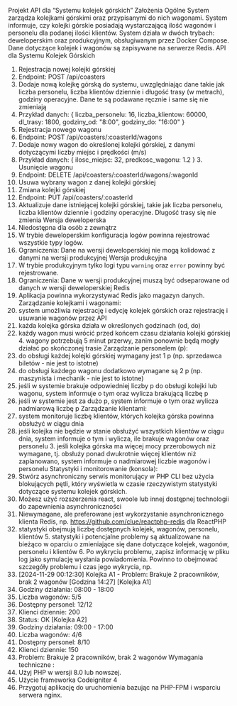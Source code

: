 Projekt API dla “Systemu kolejek górskich” 
Założenia Ogólne 
System zarządza kolejkami górskimi oraz przypisanymi do nich wagonami. 
System informuje, czy kolejki górskie posiadają wystarczającą ilość wagonów i personelu dla podanej ilości klientów. System działa w dwóch trybach: deweloperskim oraz produkcyjnym, obsługiwanym przez Docker Compose. Dane dotyczące kolejek i wagonów są zapisywane na serwerze Redis. 
API dla Systemu Kolejek Górskich 
1. Rejestracja nowej kolejki górskiej 
1. Endpoint: POST /api/coasters 
2. Dodaje nową kolejkę górską do systemu, uwzględniając dane takie jak liczba personelu, liczba klientów dziennie i długość trasy (w metrach), godziny operacyjne. Dane te są podawane ręcznie i same się nie zmieniają 
3. Przykład danych: { liczba_personelu: 16, liczba_klientow: 60000, dl_trasy: 1800, godziny_od: "8:00", godziny_do: "16:00" } 
2. Rejestracja nowego wagonu 
1. Endpoint: POST /api/coasters/:coasterId/wagons 
2. Dodaje nowy wagon do określonej kolejki górskiej, z danymi dotyczącymi liczby miejsc i prędkości (m/s) 
3. Przykład danych: { ilosc_miejsc: 32, predkosc_wagonu: 1.2 } 3. Usunięcie wagonu 
1. Endpoint: DELETE /api/coasters/:coasterId/wagons/:wagonId 
2. Usuwa wybrany wagon z danej kolejki górskiej 
4. Zmiana kolejki górskiej 
1. Endpoint: PUT /api/coasters/:coasterId 
2. Aktualizuje dane istniejącej kolejki górskiej, takie jak liczba personelu, liczba klientów dziennie i godziny operacyjne. Długość trasy się nie zmienia 
Wersja deweloperska 
1. Niedostępna dla osób z zewnątrz 
2. W trybie deweloperskim konfiguracja logów powinna rejestrować wszystkie typy logów. 
3. Ograniczenia: Dane na wersji deweloperskiej nie mogą kolidować z danymi na wersji produkcyjnej
Wersja produkcyjna 
1. W trybie produkcyjnym tylko logi typu `warning` oraz `error` powinny być rejestrowane. 
2. Ograniczenia: Dane w wersji produkcyjnej muszą być odseparowane od danych w wersji deweloperskiej 
Redis 
1. Aplikacja powinna wykorzystywać Redis jako magazyn danych. 
Zarządzanie kolejkami i wagonami: 
1. system umożliwia rejestrację i edycję kolejek górskich oraz rejestrację i usuwanie wagonów przez API 
2. każda kolejka górska działa w określonych godzinach (od, do) 
3. każdy wagon musi wrócić przed końcem czasu działania kolejki górskiej 4. wagony potrzebują 5 minut przerwy, zanim ponownie będą mogły działać po skończonej trasie 
Zarządzanie personelem (p): 
1. do obsługi każdej kolejki górskiej wymagany jest 1 p (np. sprzedawca biletów - nie jest to istotne) 
2. do obsługi każdego wagonu dodatkowo wymagane są 2 p (np. maszynista i mechanik - nie jest to istotne) 
3. jeśli w systemie brakuje odpowiedniej liczby p do obsługi kolejki lub wagonu, system informuje o tym oraz wylicza brakującą liczbę p 
4. jeśli w systemie jest za dużo p, system informuje o tym oraz wylicza nadmiarową liczbę p 
Zarządzanie klientami: 
1. system monitoruje liczbę klientów, których kolejka górska powinna obsłużyć w ciągu dnia 
2. jeśli kolejka nie będzie w stanie obsłużyć wszystkich klientów w ciągu dnia, system informuje o tym i wylicza, ile brakuje wagonów oraz personelu 3. jeśli kolejka górska ma więcej mocy przerobowych niż wymagane, tj. obsłuży ponad dwukrotnie więcej klientów niż zaplanowano, system informuje o nadmiarowej liczbie wagonów i personelu 
Statystyki i monitorowanie (konsola): 
1. Stwórz asynchroniczny serwis monitorujący w PHP CLI bez użycia blokujących pętli, który wyświetla w czasie rzeczywistym statystyki dotyczące systemu kolejek górskich. 
2. Możesz użyć rozszerzenia react, swoole lub innej dostępnej technologii do zapewnienia asynchroniczności
3. Niewymagane, ale preferowane jest wykorzystanie asynchronicznego klienta Redis, np. https://github.com/clue/reactphp-redis dla ReactPHP 
4. statystyki obejmują liczbę dostępnych kolejek, wagonów, personelu, klientów 5. statystyki i potencjalne problemy są aktualizowane na bieżąco w oparciu o zmieniające się dane dotyczące kolejek, wagonów, personelu i klientów 6. Po wykryciu problemu, zapisz informację w pliku log jako symulację wysłania powiadomienia. Powinno to obejmować szczegóły problemu i czas jego wykrycia, np. 
7. [2024-11-29 00:12:30] Kolejka A1 - Problem: Brakuje 2 pracowników, brak 2 wagonów 
[Godzina 14:27] 
[Kolejka A1] 
1. Godziny działania: 08:00 - 18:00 
2. Liczba wagonów: 5/5 
3. Dostępny personel: 12/12 
4. Klienci dziennie: 200 
5. Status: OK 
[Kolejka A2] 
1. Godziny działania: 09:00 - 17:00 
2. Liczba wagonów: 4/6 
3. Dostępny personel: 8/10 
4. Klienci dziennie: 150 
5. Problem: Brakuje 2 pracowników, brak 2 wagonów 
Wymagania techniczne : 
1. Użyj PHP w wersji 8.0 lub nowszej. 
2. Użycie frameworka Codeigniter 4 
3. Przygotuj aplikację do uruchomienia bazując na PHP-FPM i wsparciu serwera nginx.
